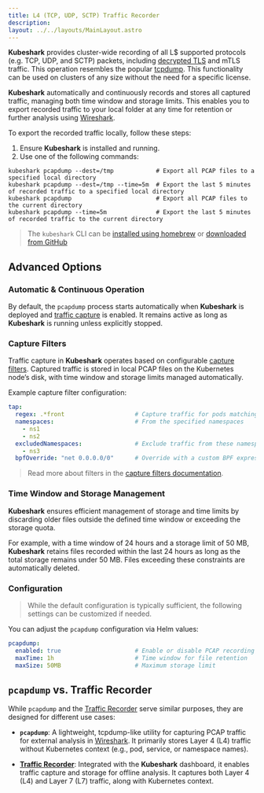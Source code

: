 ```yaml
---
title: L4 (TCP, UDP, SCTP) Traffic Recorder
description: 
layout: ../../layouts/MainLayout.astro
---
```


**Kubeshark** provides cluster-wide recording of all L$ supported protocols (e.g. TCP, UDP, and SCTP) packets, including [decrypted TLS](http://localhost:3000/en/encrypted_traffic) and mTLS traffic. This operation resembles the popular [tcpdump](https://www.tcpdump.org/). This functionality can be used on clusters of any size without the need for a specific license.

**Kubeshark** automatically and continuously records and stores all captured traffic, managing both time window and storage limits. This enables you to export recorded traffic to your local folder at any time for retention or further analysis using [Wireshark](https://www.wireshark.org/).

To export the recorded traffic locally, follow these steps:

1. Ensure **Kubeshark** is installed and running.
2. Use one of the following commands:

```shell
kubeshark pcapdump --dest=/tmp            # Export all PCAP files to a specified local directory
kubeshark pcapdump --dest=/tmp --time=5m  # Export the last 5 minutes of recorded traffic to a specified local directory
kubeshark pcapdump                        # Export all PCAP files to the current directory
kubeshark pcapdump --time=5m              # Export the last 5 minutes of recorded traffic to the current directory
```
> The `kubeshark` CLI can be [installed using homebrew](/en/install#homebrew) or [downloaded from GitHub](https://github.com/kubeshark/kubeshark/releases)

## Advanced Options

### Automatic & Continuous Operation

By default, the `pcapdump` process starts automatically when **Kubeshark** is deployed and [traffic capture](/en/on_off_switch) is enabled. It remains active as long as **Kubeshark** is running unless explicitly stopped.

### Capture Filters

Traffic capture in **Kubeshark** operates based on configurable [capture filters](/en/pod_targeting). Captured traffic is stored in local PCAP files on the Kubernetes node’s disk, with time window and storage limits managed automatically.

Example capture filter configuration:

```yaml
tap:
  regex: .*front                    # Capture traffic for pods matching the regex
  namespaces:                       # From the specified namespaces
    - ns1
    - ns2
  excludedNamespaces:               # Exclude traffic from these namespaces
    - ns3
  bpfOverride: "net 0.0.0.0/0"      # Override with a custom BPF expression
```

> Read more about filters in the [capture filters documentation](/en/pod_targeting).

### Time Window and Storage Management

**Kubeshark** ensures efficient management of storage and time limits by discarding older files outside the defined time window or exceeding the storage quota.

For example, with a time window of 24 hours and a storage limit of 50 MB, **Kubeshark** retains files recorded within the last 24 hours as long as the total storage remains under 50 MB. Files exceeding these constraints are automatically deleted.

### Configuration

> While the default configuration is typically sufficient, the following settings can be customized if needed.

You can adjust the `pcapdump` configuration via Helm values:

```yaml
pcapdump:
  enabled: true                     # Enable or disable PCAP recording
  maxTime: 1h                       # Time window for file retention
  maxSize: 50MB                     # Maximum storage limit
```

## `pcapdump` vs. Traffic Recorder

While `pcapdump` and the [Traffic Recorder](/en/traffic_recorder) serve similar purposes, they are designed for different use cases:

- **`pcapdump`**: A lightweight, tcpdump-like utility for capturing PCAP traffic for external analysis in [Wireshark](https://www.wireshark.org/). It primarily stores Layer 4 (L4) traffic without Kubernetes context (e.g., pod, service, or namespace names).

- [**Traffic Recorder**](/en/traffic_recorder): Integrated with the **Kubeshark** dashboard, it enables traffic capture and storage for offline analysis. It captures both Layer 4 (L4) and Layer 7 (L7) traffic, along with Kubernetes context. 